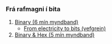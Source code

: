 ### Frá rafmagni í bita

1. [Binary (6 mín myndband)](https://www.khanacademy.org/computing/ap-computer-science-principles/computers-101/digital-data-representation/v/khan-academy-and-codeorg-binary-data)
   - [From electricity to bits (vefgrein)](https://www.khanacademy.org/computing/ap-computer-science-principles/computers-101/digital-data-representation/a/from-electricity-to-bits)
1. [Binary & Hex (5 mín myndband)](https://learn.adafruit.com/collins-lab-binary-and-hex)

<!--
- Taka saman um data types í Arduino hér.

- [CPU, memory, input and output (4 mín myndband)](https://www.khanacademy.org/computing/ap-computer-science-principles/computers-101/computer--components/v/khan-academy-and-codeorg-cpu-memory-input-output)
-->
